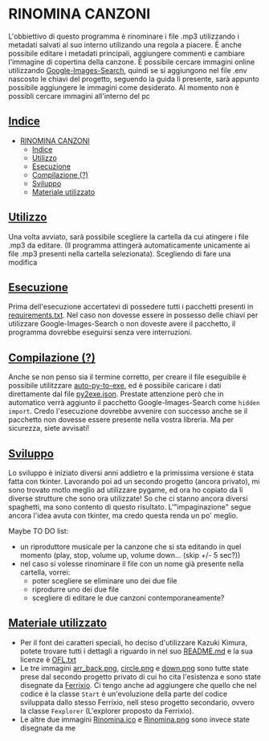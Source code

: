 # RINOMINA CANZONI
L'obbiettivo di questo programma è rinominare i file .mp3 utilizzando i metadati salvati al suo interno utilizando una regola a piacere.
È anche possibile editare i metadati principali, aggiungere commenti e cambiare l'immagine di copertina della canzone. 
È possibile cercare immagini online utilizzando [Google-Images-Search](https://pypi.org/project/Google-Images-Search/), quindi se si aggiungono nel file .env nascosto le chiavi del progetto, seguendo la guida lì presente, sarà appunto possibile aggiungere le immagini come desiderato. Al momento non è possibli cercare immagini all'interno del pc

## [Indice](#indice)
- [RINOMINA CANZONI](#rinomina-canzoni)
  - [Indice](#indice)
  - [Utilizzo](#utilizzo)
  - [Esecuzione](#esecuzione)
  - [Compilazione (?)](#compilazione-)
  - [Sviluppo](#sviluppo)
  - [Materiale utilizzato](#materiale-utilizzato)

## [Utilizzo](#indice)
Una volta avviato, sarà possibile scegliere la cartella da cui atingere i file .mp3 da editare. (Il programma attingerà automaticamente unicamente ai file .mp3 presenti nella cartella selezionata).
Scegliendo di fare una modifica 

## [Esecuzione](#indice)
Prima dell'esecuzione accertatevi di possedere tutti i pacchetti presenti in [requirements.txt](requirements.txt). Nel caso non dovesse essere in possesso delle chiavi per utilizzare Google-Images-Search o non doveste avere il pacchetto, il programma dovrebbe eseguirsi senza vere interruzioni.

## [Compilazione (?)](#indice)
Anche se non penso sia il termine corretto, per creare il file eseguibile è possibile utilitzzare [auto-py-to-exe](https://github.com/brentvollebregt/auto-py-to-exe), ed è possibile caricare i dati direttamente dal file [py2exe.json](https://github.com/Scarlet06/Rinomina-Canzoni/blob/main/py2exe.json). Prestate attenzione però che in automatico verrà aggiunto il pacchetto Google-Images-Search come `hidden import`. Credo l'esecuzione dovrebbe avvenire con successo anche se il pacchetto non dovesse essere presente nella vostra libreria. Ma per sicurezza, siete avvisati!

## [Sviluppo](#indice)
Lo sviluppo è iniziato diversi anni addietro e la primissima versione è stata fatta con tkinter. Lavorando poi ad un secondo progetto (ancora privato), mi sono trovato motlo meglio ad utilizzare pygame, ed ora ho copiato da lì diverse strutture che sono ora utilizzate! So che ci stanno ancora diversi spaghetti, ma sono contento di questo risultato. L'"impaginazione" segue ancora l'idea avuta con tkinter, ma credo questa renda un po' meglio.

Maybe TO DO list:
- un riproduttore musicale per la canzone che si sta editando in quel momento (play, stop, volume up, volume down... (skip +/- 5 sec?))
- nel caso si volesse rinominare il file con un nome già presente nella cartella, vorrei:
  - poter scegliere se eliminare uno dei due file
  - riprodurre uno dei due file
  - scegliere di editare le due canzoni contemporaneamente?

## [Materiale utilizzato](#indice)
- Per il font dei caratteri speciali, ho deciso d'utilizzare Kazuki Kimura, potete trovare tutti i dettagli a riguardo in nel suo [README.md](Font/README.md) e la sua licenze è [OFL.txt](Font/OFL.txt)
- Le tre immagini [arr_back.png](Images/arr_back.png), [circle.png](Images/circle.png) e [down.png](Images/down.png) sono tutte state prese dal secondo progetto privato di cui ho cita l'esistenza e sono state disegnate da [Ferrixio](https://github.com/ferrixio). Ci tengo anche ad aggiungere che quello che nel codice è la classe `Start` è un'evoluzione della parte del codice sviluppata dallo stesso Ferrixio, nell steso progetto secondario, ovvero la classe `Fexplorer` (L'explorer proposto da Ferrixio).
- Le altre due immagini [Rinomina.ico](Images/Rinomina.ico) e [Rinomina.png](Images/Rinomina.png) sono invece state disegnate da me